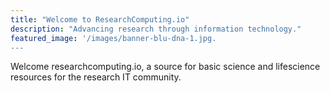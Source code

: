 ```yaml
---
title: "Welcome to ResearchComputing.io"
description: "Advancing research through information technology."
featured_image: '/images/banner-blu-dna-1.jpg.
---
```

Welcome researchcomputing.io, a source for basic science and lifescience resources for the research IT community.
